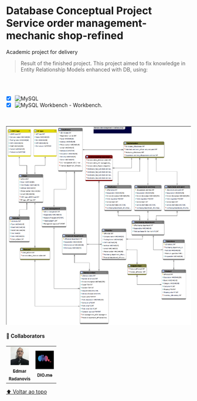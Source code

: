 # Database Conceptual Project Service order management-mechanic shop-refined


Academic project for delivery

> Result of the finished project. This project aimed to fix knowledge in Entity Relationship Models enhanced with DB, using:
<br>
<br>

- [x] ![MySQL](https://img.shields.io/badge/-MySQL-333333?style=flat&logo=MySQL)
- [x] ![MySQL Workbench](https://img.shields.io/badge/-MySQL-333333?style=flat&logo=MySQL) - Workbench.

<br>
<br>
<img src="./assets/Model.png" alt="model EER-image" width="1000px">

#### 🤝 Collaborators

<table>
  <tr>
    <td align="center">
      <a href="https://www.linkedin.com/in/edmar-radanovis-0130b611a/">
        <img src="./assets/foto perfil (5).jpeg" width="50px;" alt="Foto de Edmar Radanovis"/><br>
        <sub>
          <b>Edmar<br>Radanovis</b>
        </sub>
      </a>
    </td>
    <td align="center">
       <a href="https://www.dio.me/">
        <img src="./assets/logodio.jpg" width="50px;" height="50px;" alt="Logo DIO.me"/><br>
        <sub>
          <b>DIO.me</b>
        </sub>
      </a>
  </tr>
</table>

[⬆ Voltar ao topo](#database-conceptual-project-service-order-management-mechanic-shop-refined)<br>
